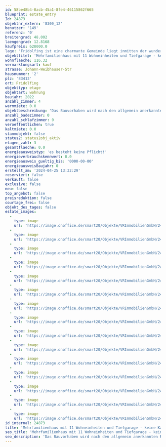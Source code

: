 ```yaml
---
id: 58be48b4-0acb-45a1-8fe4-46115862f665
blueprint: estate_entry
Id: 24873
objektnr_extern: '8300_12'
benutzer: '149'
referenz: '0'
breitengrad: 48.002
laengengrad: 12.8168
kaufpreis: 628000.0
lage: "Fridolfing ist eine charmante Gemeinde liegt inmitten der wunderschönen Landschaft des Chiemgaus und genießt eine ausgezeichnete Anbindung an die umliegenden Autobahnen sowie eine günstige Nähe zu Österreich, insbesondere zur Stadt Salzburg.\r\n\r\nDank der geografischen Lage profitiert Fridolfing von einer hervorragenden Verkehrsanbindung. Die Gemeinde ist über die Autobahn A8 gut zu erreichen, die eine schnelle und bequeme Anbindung an die Städte München im Westen und Salzburg in Österreich im Osten bietet. Sie nutzen die Autobahnausfahrt Traunstein/Siegsdorf , um Fridolfing zu erreichen.\r\n\r\nBesonders die Nähe zu Salzburg ist ein bedeutender Vorzug von Fridolfing. Die österreichische Stadt ist nur etwa 20 Kilometer entfernt und somit bequem über die Autobahn oder über die gut ausgebaute Landstraße erreichbar. Ein Tagesausflug nach Salzburg bietet den Bewohnern von Fridolfing eine Vielzahl von Freizeit- und Kulturmöglichkeiten.\r\n\r\nIn der Gemeinde Fridolfing spielt das Vereinsleben eine bedeutende Rolle. Die ortsansässigen Vereine bieten den Bewohnern eine breite Palette an Aktivitäten und Engagement-Möglichkeiten. Es gibt verschiedene Sportvereine, darunter Fußballclubs, Tennis- und Schützenvereine; kulturelle Vereine fördern das künstlerische Schaffen. Zudem gibt es soziale Vereine, die sich für das Gemeinwohl einsetzen und lokale Veranstaltungen organisieren.\r\n\r\nDie Bewohner von Fridolfing schätzen die Vorzüge des ländlichen Lebens und genießen die Ruhe und Schönheit der umliegenden Natur, die sich ideal zum Wandern, Radfahren und Erkunden eignet. In der Nähe befinden sich der Waginger See und der Chiemsee.\r\n\r\nDie Dorfmitte von Fridolfing ist geprägt von einer ansprechenden Architektur mit gepflegten Häusern und einer einladenden Atmosphäre. Die örtlichen Geschäfte, Restaurants und Cafés laden zum Verweilen ein und bieten eine Vielzahl von Einkaufsmöglichkeiten."
objekttitel: 'Mehrfamilienhaus mit 11 Wohneinheiten und Tiefgarage - keine Käuferprovision!'
wohnflaeche: 116.32
vermarktungsart: kauf
strasse: Johann-Weibhauser-Str
hausnummer: '2'
plz: '83413'
ort: Fridolfing
objekttyp: etage
objektart: wohnung
baujahr: 2022
anzahl_zimmer: 4
warmmiete: 0.0
objektbeschreibung: "Das Bauvorhaben wird nach den allgemein anerkannten Regeln der Technik, die zum Zeitpunkt der Baueingabe gelten, errichtet und entsprechend den kommunalen Ver- und Entsorgungsarten voll erschlossen erstellt.\r\n\r\nDie Wohnflächenangaben wurden nach der Wohnflächenverordnung (WoFIV) ermittelt. Die Balkone in den Obergeschossen und die Terrassen im Erdgeschoss wurden jeweils mit der Hälfte der Grundfläche angesetzt.\r\n\r\nTG-Stellplatz Nr. 1, 2, 3 , 8 oder 12  à 22.500,00 €\r\n\r\nDieses unterkellerte 11-Familienhaus mit Tiefgarage ist Teil einer kleinen Wohnanlage auf ebenem Gelände im Nord-Westen von Fridolfing. Die Wohnanlage verfügt über eine gepflasterte Tiefgarage, in der 13 überdachte KFZ-Stellplätze untergebracht sind. Ein gepflasterter Weg zum Hauseingang dient der Erschließung des Gebäudes, an dem direkt ein überdachtes, abschließbares Mülltonnenhäuschen und ein offener, überdachter Fahrradabstellraum angrenzt. Der überdachte Haupteingang mit Briefkastenanlage befindet sich im Zentrum des L-förmigen Gebäudes. Die Terrassen im Erdgeschoss und die Balkone in den Obergeschossen sind Richtung Süd-Westen und Süd-Osten ausgerichtet. Die Energieversorgung zur Wärmeerzeugung erfolgt über eine Luftwärmepumpe. Im westlichen Teil des Grundstücks, zwischen Tiefgarage und Gebäude, befindet sich eine Spielfläche, die von den Wohnungseigentümern oder Mietern gemeinschaftlich genutzt werden kann. Im Erdgeschoss befinden sich drei Wohnungen mit Gartenanteil, die südliche Wohnung mit zwei Terrassen, die anderen beiden Wohnungen mit je einer Terrasse. Die 8 Wohnungen der Obergeschosse erhalten je einen Balkon.\r\n\r\nAlle Wohnungen und Ebenen sind barrierefrei zu erreichen. Der Zugang der Wohnungen erfolgt jeweils über ein zentrales Treppenhaus, in dem auch eine Aufzugsanlage untergebracht ist. Im Kellergeschoss befindet sich der Hausanschluss- /Technikraum, sowie die Kellerabteile der Wohnungen. Ein Hausmeisterraum befindet sich in der Tiefgarage."
anzahl_badezimmer: 0
anzahl_schlafzimmer: 0
veroeffentlichen: true
kaltmiete: 0.0
stammobjekt: false
status2: status2obj_aktiv
etagen_zahl: 3
gesamtflaeche: 0.0
energieausweistyp: 'es besteht keine Pflicht!'
energieverbrauchskennwert: 0.0
energieausweis_gueltig_bis: '0000-00-00'
energieausweisBaujahr: 0
erstellt_am: '2024-04-25 13:32:29'
reserviert: false
verkauft: false
exclusive: false
neu: false
top_angebot: false
preisreduktion: false
courtage_frei: false
objekt_des_tages: false
estate_images:
  -
    type: image
    url: 'https://image.onoffice.de/smart20/Objekte/VRImmobilienGmbH/24873/_547013.jpg'
  -
    type: image
    url: 'https://image.onoffice.de/smart20/Objekte/VRImmobilienGmbH/24873/_546983.jpg'
  -
    type: image
    url: 'https://image.onoffice.de/smart20/Objekte/VRImmobilienGmbH/24873/_546985.jpg'
  -
    type: image
    url: 'https://image.onoffice.de/smart20/Objekte/VRImmobilienGmbH/24873/_546989.jpg'
  -
    type: image
    url: 'https://image.onoffice.de/smart20/Objekte/VRImmobilienGmbH/24873/_546991.jpg'
  -
    type: image
    url: 'https://image.onoffice.de/smart20/Objekte/VRImmobilienGmbH/24873/_546993.jpg'
  -
    type: image
    url: 'https://image.onoffice.de/smart20/Objekte/VRImmobilienGmbH/24873/_546995.jpg'
  -
    type: image
    url: 'https://image.onoffice.de/smart20/Objekte/VRImmobilienGmbH/24873/_546997.jpg'
  -
    type: image
    url: 'https://image.onoffice.de/smart20/Objekte/VRImmobilienGmbH/24873/_546999.jpg'
  -
    type: image
    url: 'https://image.onoffice.de/smart20/Objekte/VRImmobilienGmbH/24873/_547003.jpg'
  -
    type: image
    url: 'https://image.onoffice.de/smart20/Objekte/VRImmobilienGmbH/24873/_547005.jpg'
  -
    type: image
    url: 'https://image.onoffice.de/smart20/Objekte/VRImmobilienGmbH/24873/_547007.jpg'
  -
    type: image
    url: 'https://image.onoffice.de/smart20/Objekte/VRImmobilienGmbH/24873/_547009.jpg'
  -
    type: image
    url: 'https://image.onoffice.de/smart20/Objekte/VRImmobilienGmbH/24873/_547015.jpg'
  -
    type: image
    url: 'https://image.onoffice.de/smart20/Objekte/VRImmobilienGmbH/24873/58f3727b-216d-42ba-ba6b-4bc0dafb28ac.jpg'
id_internal: 24873
title: 'Mehrfamilienhaus mit 11 Wohneinheiten und Tiefgarage - keine Käuferprovision!'
seo_title: 'Mehrfamilienhaus mit 11 Wohneinheiten und Tiefgarage - keine Käuferprovision!'
seo_description: 'Das Bauvorhaben wird nach den allgemein anerkannten Regeln der Technik, die zum Zeitpunkt der Baueingabe gelten, errichtet und entsprechend den kommunalen Ver- '
---
```

